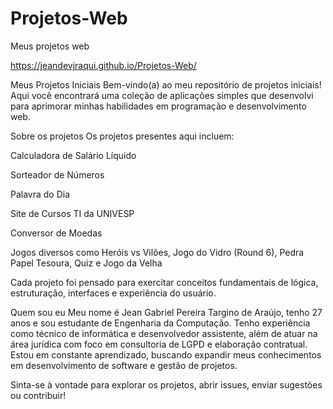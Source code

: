 # Projetos-Web
Meus projetos web

https://jeandevjraqui.github.io/Projetos-Web/

Meus Projetos Iniciais
Bem-vindo(a) ao meu repositório de projetos iniciais! Aqui você encontrará uma coleção de aplicações simples que desenvolvi para aprimorar minhas habilidades em programação e desenvolvimento web.

Sobre os projetos
Os projetos presentes aqui incluem:

Calculadora de Salário Líquido

Sorteador de Números

Palavra do Dia

Site de Cursos TI da UNIVESP

Conversor de Moedas

Jogos diversos como Heróis vs Vilões, Jogo do Vidro (Round 6), Pedra Papel Tesoura, Quiz e Jogo da Velha

Cada projeto foi pensado para exercitar conceitos fundamentais de lógica, estruturação, interfaces e experiência do usuário.

Quem sou eu
Meu nome é Jean Gabriel Pereira Targino de Araújo, tenho 27 anos e sou estudante de Engenharia da Computação. Tenho experiência como técnico de informática e desenvolvedor assistente, além de atuar na área jurídica com foco em consultoria de LGPD e elaboração contratual. Estou em constante aprendizado, buscando expandir meus conhecimentos em desenvolvimento de software e gestão de projetos.

Sinta-se à vontade para explorar os projetos, abrir issues, enviar sugestões ou contribuir!